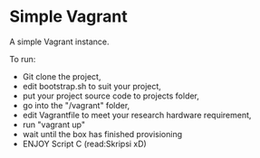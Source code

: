 Simple Vagrant
=========

A simple Vagrant instance.

To run:
- Git clone the project,
- edit bootstrap.sh to suit your project,
- put your project source code to projects folder,
- go into the "/vagrant" folder,
- edit Vagrantfile to meet your research hardware requirement,
- run "vagrant up"
- wait until the box has finished provisioning
- ENJOY Script C (read:Skripsi xD)